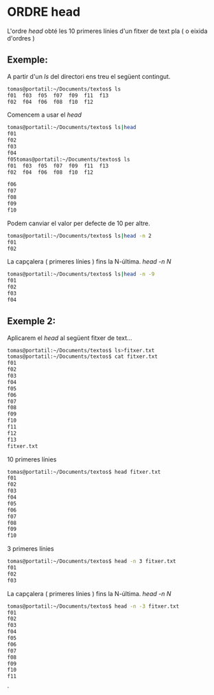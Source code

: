 # ORDRE head

L'ordre *head* obté les 10 primeres línies d'un fitxer de text pla ( o eixida d'ordres )

## Exemple:
A partir d'un *ls* del directori ens treu el següent contingut.
```bash
tomas@portatil:~/Documents/textos$ ls
f01  f03  f05  f07  f09  f11  f13
f02  f04  f06  f08  f10  f12
```
Comencem a usar el *head*
```bash
tomas@portatil:~/Documents/textos$ ls|head
f01
f02
f03
f04
f05tomas@portatil:~/Documents/textos$ ls
f01  f03  f05  f07  f09  f11  f13
f02  f04  f06  f08  f10  f12

f06
f07
f08
f09
f10
```
Podem canviar el valor per defecte de 10 per altre.
```bash
tomas@portatil:~/Documents/textos$ ls|head -n 2
f01
f02
```
La capçalera ( primeres línies ) fins la N-última. *head -n N*
```bash
tomas@portatil:~/Documents/textos$ ls|head -n -9
f01
f02
f03
f04
```
## Exemple 2:
Aplicarem el *head* al següent fitxer de text...
```bash
tomas@portatil:~/Documents/textos$ ls>fitxer.txt
tomas@portatil:~/Documents/textos$ cat fitxer.txt 
f01
f02
f03
f04
f05
f06
f07
f08
f09
f10
f11
f12
f13
fitxer.txt
```
10 primeres línies
```bash
tomas@portatil:~/Documents/textos$ head fitxer.txt 
f01
f02
f03
f04
f05
f06
f07
f08
f09
f10
```
3 primeres línies
```bash
tomas@portatil:~/Documents/textos$ head -n 3 fitxer.txt 
f01
f02
f03
```
La capçalera ( primeres línies ) fins la N-última. *head -n N*
```bash
tomas@portatil:~/Documents/textos$ head -n -3 fitxer.txt 
f01
f02
f03
f04
f05
f06
f07
f08
f09
f10
f11
```
`
